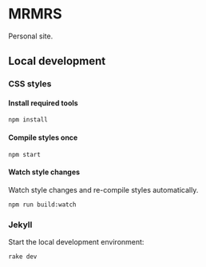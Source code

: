 # MRMRS

Personal site.


## Local development


### CSS styles

#### Install required tools

```
npm install
```

#### Compile styles once

```
npm start
```

#### Watch style changes

Watch style changes and re-compile styles automatically.

```
npm run build:watch
```


### Jekyll

Start the local development environment:
```
rake dev
```
